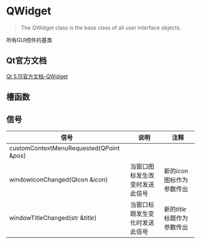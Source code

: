 # QWidget

> The QWidget class is the base class of all user interface objects. 

所有GUI控件的基类

## Qt官方文档

[Qt 5.15官方文档-QWidget](https://doc.qt.io/qt-5.15/qwidget.html)

## 槽函数

## 信号

| 信号                                      | 说明                           | 注释                        |
| ----------------------------------------- | ------------------------------ | --------------------------- |
| customContextMenuRequested(QPoint &*pos*) |                                |                             |
| windowIconChanged(QIcon &*icon*)          | 当窗口图标发生改变时发送此信号 | 新的*icon*图标作为参数传出  |
| windowTitleChanged(str &*title*)          | 当窗口标题发生变化时发送此信号 | 新的*title*标题作为参数传出 |

